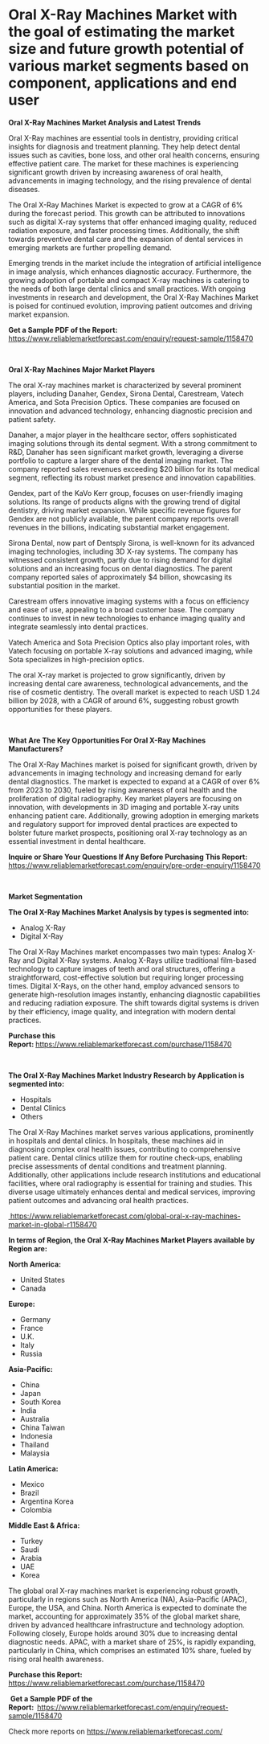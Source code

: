 <p><h1>Oral X-Ray Machines Market with the goal of estimating the market size and future growth potential of various market segments based on component, applications and end user</h1></p><p><strong>Oral X-Ray Machines Market Analysis and Latest Trends</strong></p>
<p><p>Oral X-Ray machines are essential tools in dentistry, providing critical insights for diagnosis and treatment planning. They help detect dental issues such as cavities, bone loss, and other oral health concerns, ensuring effective patient care. The market for these machines is experiencing significant growth driven by increasing awareness of oral health, advancements in imaging technology, and the rising prevalence of dental diseases.</p><p>The Oral X-Ray Machines Market is expected to grow at a CAGR of 6% during the forecast period. This growth can be attributed to innovations such as digital X-ray systems that offer enhanced imaging quality, reduced radiation exposure, and faster processing times. Additionally, the shift towards preventive dental care and the expansion of dental services in emerging markets are further propelling demand.</p><p>Emerging trends in the market include the integration of artificial intelligence in image analysis, which enhances diagnostic accuracy. Furthermore, the growing adoption of portable and compact X-ray machines is catering to the needs of both large dental clinics and small practices. With ongoing investments in research and development, the Oral X-Ray Machines Market is poised for continued evolution, improving patient outcomes and driving market expansion.</p></p>
<p><strong>Get a Sample PDF of the Report:&nbsp;</strong> <a href="https://www.reliablemarketforecast.com/enquiry/request-sample/1158470?utm_campaign=2875&utm_medium=2&utm_source=Github&utm_content=ia&utm_term=21032025&utm_id=oral-x-ray-machines">https://www.reliablemarketforecast.com/enquiry/request-sample/1158470</a></p>
<p>&nbsp;</p>
<p><strong>Oral X-Ray Machines Major Market Players</strong></p>
<p><p>The oral X-ray machines market is characterized by several prominent players, including Danaher, Gendex, Sirona Dental, Carestream, Vatech America, and Sota Precision Optics. These companies are focused on innovation and advanced technology, enhancing diagnostic precision and patient safety.</p><p>Danaher, a major player in the healthcare sector, offers sophisticated imaging solutions through its dental segment. With a strong commitment to R&D, Danaher has seen significant market growth, leveraging a diverse portfolio to capture a larger share of the dental imaging market. The company reported sales revenues exceeding $20 billion for its total medical segment, reflecting its robust market presence and innovation capabilities.</p><p>Gendex, part of the KaVo Kerr group, focuses on user-friendly imaging solutions. Its range of products aligns with the growing trend of digital dentistry, driving market expansion. While specific revenue figures for Gendex are not publicly available, the parent company reports overall revenues in the billions, indicating substantial market engagement.</p><p>Sirona Dental, now part of Dentsply Sirona, is well-known for its advanced imaging technologies, including 3D X-ray systems. The company has witnessed consistent growth, partly due to rising demand for digital solutions and an increasing focus on dental diagnostics. The parent company reported sales of approximately $4 billion, showcasing its substantial position in the market.</p><p>Carestream offers innovative imaging systems with a focus on efficiency and ease of use, appealing to a broad customer base. The company continues to invest in new technologies to enhance imaging quality and integrate seamlessly into dental practices.</p><p>Vatech America and Sota Precision Optics also play important roles, with Vatech focusing on portable X-ray solutions and advanced imaging, while Sota specializes in high-precision optics.</p><p>The oral X-ray market is projected to grow significantly, driven by increasing dental care awareness, technological advancements, and the rise of cosmetic dentistry. The overall market is expected to reach USD 1.24 billion by 2028, with a CAGR of around 6%, suggesting robust growth opportunities for these players.</p></p>
<p>&nbsp;</p>
<p><strong>What Are The Key Opportunities For Oral X-Ray Machines Manufacturers?</strong></p>
<p><p>The Oral X-Ray Machines market is poised for significant growth, driven by advancements in imaging technology and increasing demand for early dental diagnostics. The market is expected to expand at a CAGR of over 6% from 2023 to 2030, fueled by rising awareness of oral health and the proliferation of digital radiography. Key market players are focusing on innovation, with developments in 3D imaging and portable X-ray units enhancing patient care. Additionally, growing adoption in emerging markets and regulatory support for improved dental practices are expected to bolster future market prospects, positioning oral X-ray technology as an essential investment in dental healthcare.</p></p>
<p><strong>Inquire or Share Your Questions If Any Before Purchasing This Report:</strong> <a href="https://www.reliablemarketforecast.com/enquiry/pre-order-enquiry/1158470?utm_campaign=2875&utm_medium=2&utm_source=Github&utm_content=ia&utm_term=21032025&utm_id=oral-x-ray-machines">https://www.reliablemarketforecast.com/enquiry/pre-order-enquiry/1158470</a></p>
<p>&nbsp;</p>
<p><strong>Market Segmentation</strong></p>
<p><strong>The Oral X-Ray Machines Market Analysis by types is segmented into:</strong></p>
<p><ul><li>Analog X-Ray</li><li>Digital X-Ray</li></ul></p>
<p><p>The Oral X-Ray Machines market encompasses two main types: Analog X-Ray and Digital X-Ray systems. Analog X-Rays utilize traditional film-based technology to capture images of teeth and oral structures, offering a straightforward, cost-effective solution but requiring longer processing times. Digital X-Rays, on the other hand, employ advanced sensors to generate high-resolution images instantly, enhancing diagnostic capabilities and reducing radiation exposure. The shift towards digital systems is driven by their efficiency, image quality, and integration with modern dental practices.</p></p>
<p><strong>Purchase this Report:&nbsp;</strong><a href="https://www.reliablemarketforecast.com/purchase/1158470?utm_campaign=2875&utm_medium=2&utm_source=Github&utm_content=ia&utm_term=21032025&utm_id=oral-x-ray-machines">https://www.reliablemarketforecast.com/purchase/1158470</a></p>
<p>&nbsp;</p>
<p><strong>The Oral X-Ray Machines Market Industry Research by Application is segmented into:</strong></p>
<p><ul><li>Hospitals</li><li>Dental Clinics</li><li>Others</li></ul></p>
<p><p>The Oral X-Ray Machines market serves various applications, prominently in hospitals and dental clinics. In hospitals, these machines aid in diagnosing complex oral health issues, contributing to comprehensive patient care. Dental clinics utilize them for routine check-ups, enabling precise assessments of dental conditions and treatment planning. Additionally, other applications include research institutions and educational facilities, where oral radiography is essential for training and studies. This diverse usage ultimately enhances dental and medical services, improving patient outcomes and advancing oral health practices.</p></p>
<p><a href="https://www.reliablemarketforecast.com/global-oral-x-ray-machines-market-in-global-r1158470?utm_campaign=2875&utm_medium=2&utm_source=Github&utm_content=ia&utm_term=21032025&utm_id=oral-x-ray-machines">&nbsp;https://www.reliablemarketforecast.com/global-oral-x-ray-machines-market-in-global-r1158470</a></p>
<p><strong>In terms of Region, the Oral X-Ray Machines Market Players available by Region are:</strong></p>
<p>
    <p> <strong> North America: </strong>
        <ul>
            <li>United States</li>
            <li>Canada</li>
        </ul>
        </p> 
    <p> <strong> Europe: </strong>
        <ul>
            <li>Germany</li>
            <li>France</li>
            <li>U.K.</li>
            <li>Italy</li>
            <li>Russia</li>
        </ul>
        </p> 
    <p> <strong> Asia-Pacific: </strong>
        <ul>
            <li>China</li>
            <li>Japan</li>
            <li>South Korea</li>
            <li>India</li>
            <li>Australia</li>
            <li>China Taiwan</li>
            <li>Indonesia</li>
            <li>Thailand</li>
            <li>Malaysia</li>
        </ul>
        </p> 
    <p> <strong> Latin America: </strong>
        <ul>
            <li>Mexico</li>
            <li>Brazil</li>
            <li>Argentina Korea</li>
            <li>Colombia</li>
        </ul>
        </p> 
    <p> <strong> Middle East & Africa: </strong>
        <ul>
            <li>Turkey</li>
            <li>Saudi</li>
            <li>Arabia</li>
            <li>UAE</li>
            <li>Korea</li>
        </ul>
    </p>
    </p>
<p><p>The global oral X-ray machines market is experiencing robust growth, particularly in regions such as North America (NA), Asia-Pacific (APAC), Europe, the USA, and China. North America is expected to dominate the market, accounting for approximately 35% of the global market share, driven by advanced healthcare infrastructure and technology adoption. Following closely, Europe holds around 30% due to increasing dental diagnostic needs. APAC, with a market share of 25%, is rapidly expanding, particularly in China, which comprises an estimated 10% share, fueled by rising oral health awareness.</p></p>
<p><strong>Purchase this Report: </strong><a href="https://www.reliablemarketforecast.com/purchase/1158470?utm_campaign=2875&utm_medium=2&utm_source=Github&utm_content=ia&utm_term=21032025&utm_id=oral-x-ray-machines">https://www.reliablemarketforecast.com/purchase/1158470</a></p>
<p>&nbsp;<strong>Get a Sample PDF of the Report:&nbsp;&nbsp;</strong><a href="https://www.reliablemarketforecast.com/enquiry/request-sample/1158470?utm_campaign=2875&utm_medium=2&utm_source=Github&utm_content=ia&utm_term=21032025&utm_id=oral-x-ray-machines">https://www.reliablemarketforecast.com/enquiry/request-sample/1158470</a></p>
<p><strong></strong></p>
<p>Check more reports on <a href="https://www.reliablemarketforecast.com/?utm_campaign=2875&utm_medium=2&utm_source=Github&utm_content=ia&utm_term=21032025&utm_id=oral-x-ray-machines">https://www.reliablemarketforecast.com/</a></p>